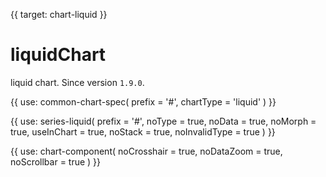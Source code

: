{{ target: chart-liquid }}

# liquidChart

liquid chart.
Since version `1.9.0`.

{{ use: common-chart-spec(
    prefix = '#',
    chartType = 'liquid'
) }}

{{ use: series-liquid(
  prefix = '#',
  noType = true,
  noData = true,
  noMorph = true,
  useInChart = true,
  noStack = true,
  noInvalidType = true
) }}

{{ use: chart-component(
  noCrosshair = true,
  noDataZoom = true,
  noScrollbar = true
) }}
